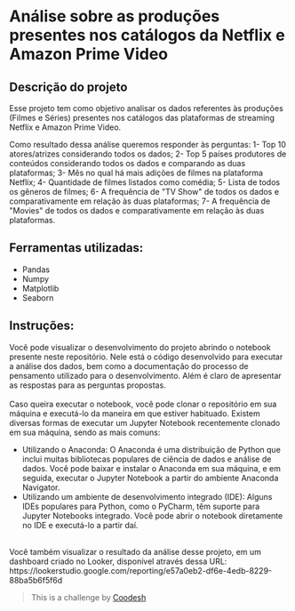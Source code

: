 # Análise sobre as produções presentes nos catálogos da Netflix e Amazon Prime Video

## Descrição do projeto
Esse projeto tem como objetivo analisar os dados referentes às produções (Filmes e Séries) presentes nos catálogos das plataformas de streaming Netflix e Amazon Prime Video.

Como resultado dessa análise queremos responder às perguntas:
1- Top 10 atores/atrizes considerando todos os dados;
2- Top 5 países produtores de conteúdos considerando todos os dados e comparando as duas plataformas;
3- Mês no qual há mais adições de filmes na plataforma Netflix;
4- Quantidade de filmes listados como comédia;
5- Lista de todos os gêneros de filmes;
6- A frequência de "TV Show" de todos os dados e comparativamente em relação às duas plataformas;
7- A frequência de "Movies" de todos os dados e comparativamente em relação às duas plataformas.

## Ferramentas utilizadas:
* Pandas
* Numpy
* Matplotlib
* Seaborn

## Instruções:

Você pode visualizar o desenvolvimento do projeto abrindo o notebook presente neste repositório. Nele está o código desenvolvido para executar a análise dos dados, bem como a documentação do processo de pensamento utilizado para o desenvolvimento. Além é claro de apresentar as respostas para as perguntas propostas.<BR>
<BR>
Caso queira executar o notebook, você pode clonar o repositório em sua máquina e executá-lo da maneira em que estiver habituado. Existem diversas formas de executar um Jupyter Notebook recentemente clonado em sua máquina, sendo as mais comuns:
* Utilizando o Anaconda: O Anaconda é uma distribuição de Python que inclui muitas bibliotecas populares de ciência de dados e análise de dados. Você pode baixar e instalar o Anaconda em sua máquina, e em seguida, executar o Jupyter Notebook a partir do ambiente Anaconda Navigator.
* Utilizando um ambiente de desenvolvimento integrado (IDE): Alguns IDEs populares para Python, como o PyCharm, têm suporte para Jupyter Notebooks integrado. Você pode abrir o notebook diretamente no IDE e executá-lo a partir daí.
<BR>
Você também visualizar o resultado da análise desse projeto, em um dashboard criado no Looker, disponível através dessa URL: https://lookerstudio.google.com/reporting/e57a0eb2-df6e-4edb-8229-88ba5b6f5f6d


>  This is a challenge by [Coodesh](https://coodesh.com/)

